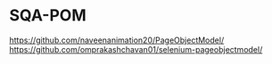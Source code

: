 # SQA-POM
https://github.com/naveenanimation20/PageObjectModel/
https://github.com/omprakashchavan01/selenium-pageobjectmodel/